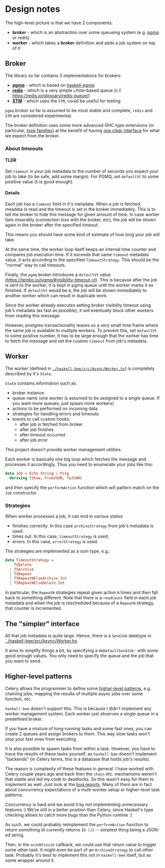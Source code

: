 # Design notes

The high-level picture is that we have 2 components:
- **broker** - which is an abstraction over some queueing system
  (e.g. [pgmq](https://gitlab.iscpif.fr/gargantext/haskell-pgmq) or
  redis)
- **worker** - which takes a **broker** definition and adds a job
  system on top of it

## Broker

The library so far contains 3 implementations for brokers:
- [**pgmq**](./haskell-bee-pgmq) - which is based on
  [haskell-pgmq](https://gitlab.iscpif.fr/gargantext/haskell-pgmq)
- [**redis**](./haskell-bee-redis) - which is a very simple `LPUSH`-based queue
  (c.f. https://redis.io/glossary/redis-queue/)
- [**STM**](./haskell-bee-stm) - which uses the `STM`, could be useful for testing

`pgmq` broker so far is assumed to be most stable and complete,
`redis` and `STM` are considered experimental.

The broker definition uses some more advanced GHC type extensions
(in particular, [type families](https://wiki.haskell.org/GHC/Type_families))
at the benefit of having
[one clear interface](./haskell-bee/src/Async/Worker/Broker/Types.hs)
for what we expect from the broker.

### About timeouts

#### TLDR

Set `timeout` in your job metadata to the number of seconds you expect
your job to take (to be safe, add some margin). For PGMQ, set
`defaultVt` to some positive value (`5` is good enough).

#### Details

Each job has a `timeout` field in it's metadata. When a job is
fetched, meadata is read and the timeout is set in the broker
immediately. This is to tell the broker to hide this message for given
amount of time. In case worker fails miserably (connection loss with
the broker, etc), the job will be shown again in the broker after the
specified timeout.

This means you should have some kind of estimate of how long your job
will take.

At the same time, the worker loop itself keeps an internal time
counter and compares job execution time. If it exceeds that same
`timeout` metadata value, it acts according to the specified
`TimeoutStrategy`. This should be the "normal" way to call timeouts.

Finally, the `pgmq` broker introduces a `defaultVt` value
(https://tembo.io/pgmq/#visibility-timeout-vt). This is because after
the job is sent to the worker, it is kept in pgmq queue until the
worker marks it as finished. If `defaultVt` would be `0`, the job will
be shown immediately to another worker which can result in duplicate
work.

Since the worker already executes setting broker visibility timeout
using job's metadata (as fast as possible), it will eventually block
other workers from reading this message.

However, postgres transactionality leaves us a very small time frame
where the same job is available to multiple workers. To prevent this,
set `defaultVt` to some positive number. It has to be large enough
that the worker has time to fetch the message and set the custom
`timeout` from job's metadata.

## Worker

The worker (defined in
[`./haskell-bee/src/Async/Worker.hs`](./haskell-bee/src/Async/Worker.hs))
is completely described by it's `State`.

`State` contains information such as:
- broker instance
- queue name (one worker is assumed to be assigned to a single queue. If you want more queues, just spawn more workers)
- actions to be performed on incoming data
- strategies for handling errors and timeouts
- events to call custom hooks:
  - after job is fetched from broker
  - after job finishes
  - after timeout occurred
  - after job error

This project doesn't provide worker management utilities.

Each worker is basically one big loop which fetches the message and
processes it accordingly. Thus you need to enumerate your jobs like
this:
```haskell
data Job = Echo String | Ping
  deriving (Show, FromJSON, ToJSON)
```
and then specify the `performAction` function which will pattern match
on the `Job` constructor.

### Strategies

When worker processes a job, it can end in various states:
- finishes correctly. In this case `archiveStrategy` from job's
  metadata is used.
- times out. In this case, `timeoutStrategy` is used.
- errors. In this case, `errorStrategy` is used.

The strategies are implemented as a sum type, e.g.:
```haskell
data TimeoutStrategy =
    TSDelete
  | TSArchive
  | TSRepeat
  | TSRepeatNElseArchive Int
  | TSRepeatNElseDelete Int
```

In particular, the `RepeatN` strategies repeat given action `N` times
and then fall back to something different. Note that there is a
`readCount` field in each job metadata and when the job is rescheduled
because of a `RepeatN` strategy, that counter is incremented.

## The "simpler" interface

All that job metadata is quite large. Hence, there is a `SendJob`
datatype in
[`./haskell-bee/src/Async/Worker.hs](./haskell-bee/src/Async/Worker.hs).

It aims to simplify things a bit, by specifying a `mkDefaultSendJob'`
with some good enough values. You only need to specify the queue and
the job that you want to send.

## Higher-level patterns

Celery allows the programmer to define some [higher-level
patterns](https://docs.celeryq.dev/en/stable/userguide/canvas.html),
e.g. chaining jobs, mapping the results of multiple async jobs over
some function, etc.

`haskell-bee` doesn't support this. This is because I didn't implement
any worker management system. Each worker just observes a single queue
in a predefined broker.

If you have a mixture of long-running tasks and some fast ones, you
can create 2 queues and assign brokers to them. This way slow tasks
won't stop your fast ones from executing.

It is also possible to spawn tasks from within a task. However, you
have to trace the results of these tasks yourself, as `haskell-bee`
doesn't implement "backends" (in Celery terms, this is a database that
holds job's results).

The reason is complexity of these features in general. I have worked
with Celery couple years ago and back then the `chain` etc. mechanisms
weren't that stable and led my code to deadlocks. So this wasn't easy
for them to implement as well. Just look at the [bug
reports](https://github.com/celery/celery/issues?q=is%3Aissue%20state%3Aopen%20label%3A%22Issue%20Type%3A%20Bug%20Report%22). Many
of them are in fact about concurrency expectations of a multi-worker
setup or higher-level task patterns.

Concurrency is hard and we avoid it by not implementing unnecessary
features :) We're still in a better position than Celery, since
Haskell's type checking allows to catch more bugs than the Python
runtime :)

As such, we could probably reimplement the `performAction` function to
return something (it currently returns `IO ()`) -- simplest thing
being a JSON-ed string.

Then, in the `onJobFinish` callback, we could use that return value to
trigger some other task. It might even be part of an `ArchiveStrategy`
to call other task. Probably it's best to implement this not in
`haskell-bee` itself, but as some wrapper around it.

